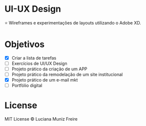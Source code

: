 # UI-UX Design

:star: Wireframes e experimentações de layouts utilizando o Adobe XD.

# Objetivos

- [x] Criar a lista de tarefas
- [ ] Exercícios de UI/UX Design
- [ ] Projeto prático da criação de um APP
- [ ] Projeto prático da remodelação de um site institucional
- [x] Projeto prático de um e-mail mkt
- [ ] Portfólio digital

# License

MIT License © Luciana Muniz Freire
